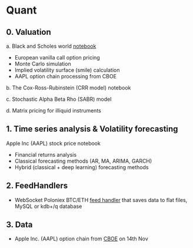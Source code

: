 # Quant

## 0. Valuation

a. Black and Scholes world [notebook](https://github.com/0x3W/Quant/blob/master/Black-Scholes%20World.ipynb)
 - European vanilla call option pricing
 - Monte Carlo simulation 
 - Implied volatility surface (smile) calculation
 - AAPL option chain processing from CBOE
 
b. The Cox-Ross-Rubinstein (CRR model) notebook

c. Stochastic Alpha Beta Rho (SABR) model

d. Matrix pricing for illiquid instruments

## 1. Time series analysis & Volatility forecasting

Apple Inc (AAPL) stock price notebook
- Financial returns analysis
- Classical forecasting methods (AR, MA, ARIMA, GARCH)
- Hybrid (classical + deep learning) forecasting methods

## 2. FeedHandlers

 - WebSocket Poloniex BTC/ETH [feed handler](https://github.com/0x3W/Quant/blob/master/Poloniex-BTCETH-SQL-WebSocket-FeedHandler.py) that saves data to flat files, MySQL or kdb+/q database  
 
 ## 3. Data
 
 - Apple Inc. (AAPL) option chain from [CBOE](http://www.cboe.com/delayedquote/quote-table) on 14th Nov
